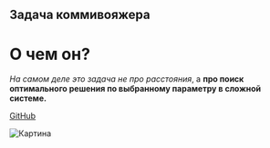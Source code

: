 ## Задача коммивояжера

# О чем он?

*На самом деле это задача не про расстояния*, а **про поиск оптимального решения по выбранному параметру в сложной системе.**

[GitHub](https://github.com)

![Картина](img/image.png.webp)
